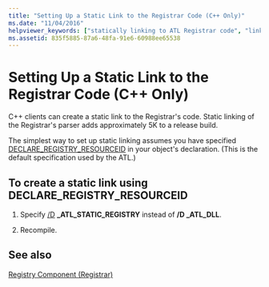 ```yaml
---
title: "Setting Up a Static Link to the Registrar Code (C++ Only)"
ms.date: "11/04/2016"
helpviewer_keywords: ["statically linking to ATL Registrar code", "linking [C++], to ATL Registrar code"]
ms.assetid: 835f5885-87a6-48fa-91e6-60988ee65538
---
```

# Setting Up a Static Link to the Registrar Code (C++ Only)

C++ clients can create a static link to the Registrar's code. Static linking of the Registrar's parser adds approximately 5K to a release build.

The simplest way to set up static linking assumes you have specified [DECLARE_REGISTRY_RESOURCEID](reference/registry-macros.md#declare_registry_resourceid) in your object's declaration. (This is the default specification used by the ATL.)

## To create a static link using DECLARE_REGISTRY_RESOURCEID

1. Specify [/D](../build/reference/d-preprocessor-definitions.md) **\_ATL\_STATIC\_REGISTRY** instead of **/D \_ATL\_DLL**.

1. Recompile.

## See also

[Registry Component (Registrar)](../atl/atl-registry-component-registrar.md)
